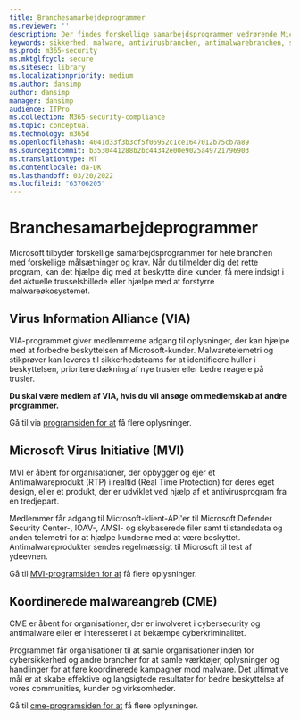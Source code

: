 ```yaml
---
title: Branchesamarbejdeprogrammer
ms.reviewer: ''
description: Der findes forskellige samarbejdsprogrammer vedrørende Microsofts antimalware for hele branchen – Virus Information Alliance (VIA), Microsoft Virus Initiative (MVI) og Coordinated Malware Oversigt (CME)
keywords: sikkerhed, malware, antivirusbranchen, antimalwarebranchen, samarbejdsprogrammer, alliancer, Virus Information Alliance, Microsoft Virus Initiative, Coordinated Malware Oversigt, WDSI, MMPC, Microsoft Malware Protection Center, partnere
ms.prod: m365-security
ms.mktglfcycl: secure
ms.sitesec: library
ms.localizationpriority: medium
ms.author: dansimp
author: dansimp
manager: dansimp
audience: ITPro
ms.collection: M365-security-compliance
ms.topic: conceptual
ms.technology: m365d
ms.openlocfilehash: 4041d33f3b3cf5f05952c1ce1647012b75cb7a89
ms.sourcegitcommit: b3530441288b2bc44342e00e9025a49721796903
ms.translationtype: MT
ms.contentlocale: da-DK
ms.lasthandoff: 03/20/2022
ms.locfileid: "63706205"
---
```

# <a name="industry-collaboration-programs"></a>Branchesamarbejdeprogrammer

Microsoft tilbyder forskellige samarbejdsprogrammer for hele branchen med forskellige målsætninger og krav. Når du tilmelder dig det rette program, kan det hjælpe dig med at beskytte dine kunder, få mere indsigt i det aktuelle trusselsbillede eller hjælpe med at forstyrre malwareøkosystemet.

## <a name="virus-information-alliance-via"></a>Virus Information Alliance (VIA)

VIA-programmet giver medlemmerne adgang til oplysninger, der kan hjælpe med at forbedre beskyttelsen af Microsoft-kunder. Malwaretelemetri og stikprøver kan leveres til sikkerhedsteams for at identificere huller i beskyttelsen, prioritere dækning af nye trusler eller bedre reagere på trusler.

**Du skal være medlem af VIA, hvis du vil ansøge om medlemskab af andre programmer.**

Gå til via [programsiden for at](virus-information-alliance-criteria.md) få flere oplysninger.

## <a name="microsoft-virus-initiative-mvi"></a>Microsoft Virus Initiative (MVI)

MVI er åbent for organisationer, der opbygger og ejer et Antimalwareprodukt (RTP) i realtid (Real Time Protection) for deres eget design, eller et produkt, der er udviklet ved hjælp af et antivirusprogram fra en tredjepart.

Medlemmer får adgang til Microsoft-klient-API'er til Microsoft Defender Security Center-, IOAV-, AMSI- og skybaserede filer samt tilstandsdata og anden telemetri for at hjælpe kunderne med at være beskyttet. Antimalwareprodukter sendes regelmæssigt til Microsoft til test af ydeevnen.

Gå til [MVI-programsiden for at](virus-initiative-criteria.md) få flere oplysninger.

## <a name="coordinated-malware-eradication-cme"></a>Koordinerede malwareangreb (CME)

CME er åbent for organisationer, der er involveret i cybersecurity og antimalware eller er interesseret i at bekæmpe cyberkriminalitet.

Programmet får organisationer til at samle organisationer inden for cybersikkerhed og andre brancher for at samle værktøjer, oplysninger og handlinger for at føre koordinerede kampagner mod malware. Det ultimative mål er at skabe effektive og langsigtede resultater for bedre beskyttelse af vores communities, kunder og virksomheder.

Gå til [cme-programsiden for at](coordinated-malware-eradication.md) få flere oplysninger.
